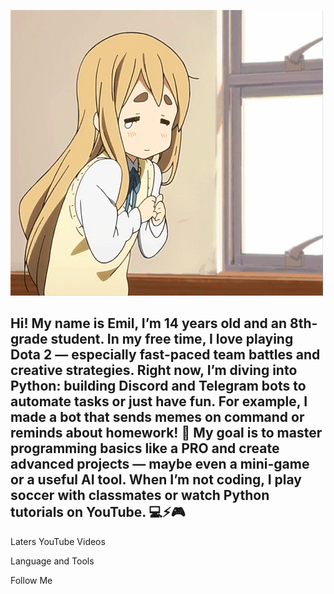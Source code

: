 ![Header](https://github.com/Emilrifl/my-project/blob/main/assets/6f47d49aa56c67308a7ab638d11bcb8c.gif)

## Hi! My name is Emil, I’m 14 years old and an 8th-grade student. In my free time, I love playing Dota 2 — especially fast-paced team battles and creative strategies. Right now, I’m diving into Python: building Discord and Telegram bots to automate tasks or just have fun. For example, I made a bot that sends memes on command or reminds about homework! 🚀 My goal is to master programming basics like a PRO and create advanced projects — maybe even a mini-game or a useful AI tool. When I’m not coding, I play soccer with classmates or watch Python tutorials on YouTube. 💻⚡🎮

Laters YouTube Videos

Language and Tools

Follow Me